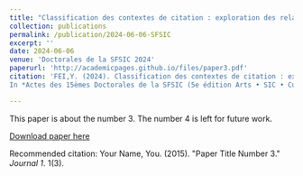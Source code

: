 ```yaml
---
title: "Classification des contextes de citation : exploration des relations sémantiques des citations à l’ère de la prolifération de la production scientifique"
collection: publications
permalink: /publication/2024-06-06-SFSIC
excerpt: ''
date: 2024-06-06
venue: 'Doctorales de la SFSIC 2024'
paperurl: 'http://academicpages.github.io/files/paper3.pdf'
citation: 'FEI,Y. (2024). Classification des contextes de citation : exploration des relations sémantiques des citations à l’ère de la prolifération de la production scientifique. Les doctorales de la SFSIC 2024, Centre de recherche sur les médiations de l’Université de Lorraine, Jun 2024, Nancy, France.
In *Actes des 15èmes Doctorales de la SFSIC (5e édition Arts • SIC • Culture)*. Doctorales 2024 de la SFSIC, Nancy, France. [link](https://www.sfsic.org/evenements-sfsic/doctorales-sfsic/doctorales-sfsic-2024/)'

---
```

This paper is about the number 3. The number 4 is left for future work.

[Download paper here](http://academicpages.github.io/files/paper3.pdf)

Recommended citation: Your Name, You. (2015). "Paper Title Number 3." <i>Journal 1</i>. 1(3).
